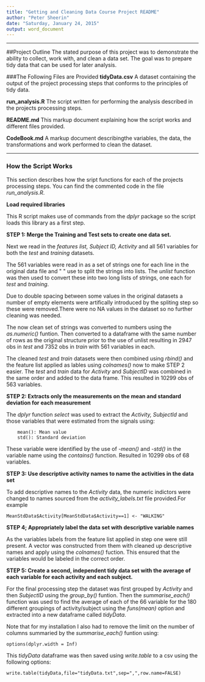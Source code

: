```yaml
---
title: "Getting and Cleaning Data Course Project README"
author: "Peter Sheerin"
date: "Saturday, January 24, 2015"
output: word_document
---
```


*  *  *  *

##Project Outline
The stated purpose of this project was to demonstrate the ability to collect, work with, and clean a data set. The goal was to prepare tidy data that can be used for later analysis.

###The Following Files are Provided
**tidyData.csv**
        A dataset containing the output of the project processing steps that conforms to the principles of tidy data.

**run_analysis.R**
        The script written for performing the analysis described in the projects processing steps.

**README.md**
        This markup document explaining how the script works and different files provided.

**CodeBook.md**
        A markup document describingthe variables, the data, the transformations and work performed to clean the dataset.

*  *  *  *
### How the Script Works

This section describes how the sript functions for each of the projects processing steps. You can find the commented code in the file *run_analysis.R*.

**Load required libraries**

This R script makes use of commands from the *dplyr* package so the script loads this library as a first step.

**STEP 1: Merge the Training and Test sets to create one data set.**

Next we read in the *features list, Subject ID, Activity* and all 561 variables for both the *test* and *training* datasets.

The 561 variables were read in as a set of strings one for each line in the original data file and " " use to split the strings into lists. The *unlist* function was then used to convert these into two long lists of strings, one each for *test* and *training*.

Due to double spacing between some values in the original datasets a number of empty elements were artifically introduced by the spliting step so these were removed.There were no NA values in the dataset so no further cleaning was needed.

The now clean set of strings was converted to numbers using the *as.numeric()* funtion. Then converted to a dataframe with the same number of rows as the original structure prior to the use of unlist resulting in 2947 obs in *test* and 7352 obs in *train* with 561 variables in each.

The cleaned *test* and *train* datasets were then combined using *rbind()* and the feature list applied as lables using *colnames()* now to make STEP 2 easier. The *test* and *train* data for *Activity* and *SubjectID* was combined in the same order and added to the data frame. This resulted in 10299 obs of 563 variables.


**STEP 2: Extracts only the measurements on the mean and standard deviation for each measurement**

The *dplyr* function *select* was used to extract the *Activity, SubjectId* and those variables that were estimated from the signals using: 

        mean(): Mean value
        std(): Standard deviation

These variable were identified by the use of *-mean()* and *-std()* in the variable name using the *contains()* function. Resulted in 10299 obs of 68 variables.


**STEP 3: Use descriptive activity names to name the activities in the data set**

To add descriptive names to the *Activity* data, the numeric indictors were changed to names sourced from the *activity_labels.txt* file provided.For example

~~~
MeanStdData$Activity[MeanStdData$Activity==1] <- "WALKING"
~~~

**STEP 4; Appropriately label the data set with descriptive variable names**

As the variables labels from the feature list applied in step one were still present. A vector was constructed from them with cleaned up descriptive names and apply using the *colnames()* fuction. This ensured that the variables would be labeled in the correct order.


**STEP 5: Create a second, independent tidy data set with the average of each variable for each activity and each subject.**

For the final processing step the dataset was first grouped by *Activity* and then *SubjectID* using the *group_by()* funtion. Then the *summarise_each()* function was used to find the average of each of the 66 variable for the 180 different groupings of activity/subject using the *funs(mean)* option and extracted into a new dataframe called *tidyData*.

Note that for my installation I also had to remove the limit on the number of columns summaried by the *summarise_each()* funtion using:

~~~
options(dplyr.width = Inf)
~~~

This *tidyData* dataframe was then saved using *write.table* to a csv using the following options:

~~~
write.table(tidyData,file="tidyData.txt",sep=",",row.name=FALSE)
~~~
